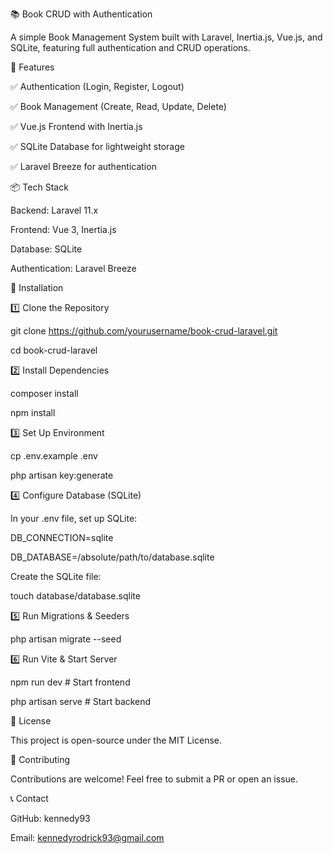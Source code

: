 📚 Book CRUD with Authentication


A simple Book Management System built with Laravel, Inertia.js, Vue.js, and SQLite, featuring full authentication and CRUD operations.


🚀 Features

✅ Authentication (Login, Register, Logout)

✅ Book Management (Create, Read, Update, Delete)

✅ Vue.js Frontend with Inertia.js

✅ SQLite Database for lightweight storage

✅ Laravel Breeze for authentication



📦 Tech Stack

Backend: Laravel 11.x

Frontend: Vue 3, Inertia.js

Database: SQLite

Authentication: Laravel Breeze


🔧 Installation

1️⃣ Clone the Repository

git clone https://github.com/yourusername/book-crud-laravel.git

cd book-crud-laravel


2️⃣ Install Dependencies

composer install

npm install


3️⃣ Set Up Environment

cp .env.example .env

php artisan key:generate


4️⃣ Configure Database (SQLite)

In your .env file, set up SQLite:

DB_CONNECTION=sqlite

DB_DATABASE=/absolute/path/to/database.sqlite

Create the SQLite file:

touch database/database.sqlite


5️⃣ Run Migrations & Seeders

php artisan migrate --seed


6️⃣ Run Vite & Start Server

npm run dev  # Start frontend

php artisan serve  # Start backend


📜 License

This project is open-source under the MIT License.


🙌 Contributing

Contributions are welcome! Feel free to submit a PR or open an issue.

📞 Contact

GitHub: kennedy93

Email: kennedyrodrick93@gmail.com
